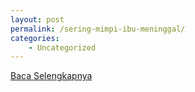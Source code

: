 ```yaml
---
layout: post
permalink: /sering-mimpi-ibu-meninggal/
categories:
    - Uncategorized
---
```


[Baca Selengkapnya](/04)
